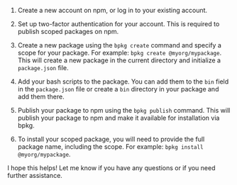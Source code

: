 1.  Create a new account on npm, or log in to your existing account.
    
2.  Set up two-factor authentication for your account. This is required to publish scoped packages on npm.
    
3.  Create a new package using the `bpkg create` command and specify a scope for your package. For example: `bpkg create @myorg/mypackage`. This will create a new package in the current directory and initialize a `package.json` file.
    
4.  Add your bash scripts to the package. You can add them to the `bin` field in the `package.json` file or create a `bin` directory in your package and add them there.
    
5.  Publish your package to npm using the `bpkg publish` command. This will publish your package to npm and make it available for installation via bpkg.
    
6.  To install your scoped package, you will need to provide the full package name, including the scope. For example: `bpkg install @myorg/mypackage`.
    

I hope this helps! Let me know if you have any questions or if you need further assistance.